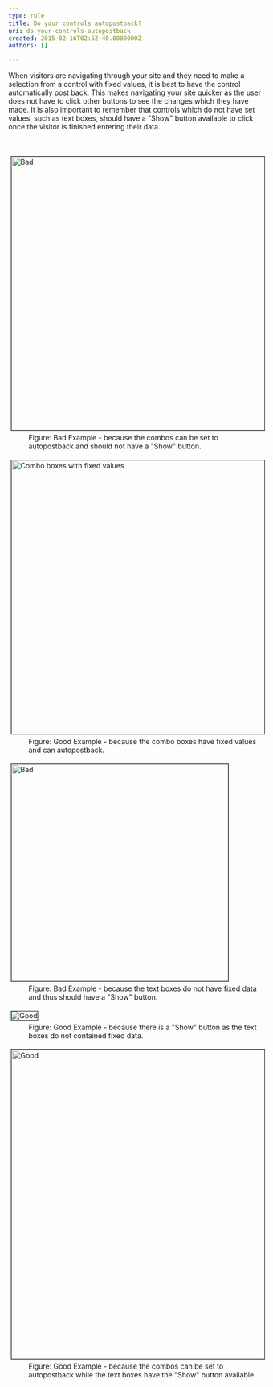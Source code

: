 ```yaml
---
type: rule
title: Do your controls autopostback?
uri: do-your-controls-autopostback
created: 2015-02-16T02:52:40.0000000Z
authors: []

---
```




<span class='intro'> <p>When visitors are navigating through your site and they need 
     to make a selection from a control with fixed values, it is 
     best to have the control automatically post back. This makes 
     navigating your site quicker as the user does not have to 
     click other buttons to see the changes which they have made. 
     It is also important to remember that controls which do not 
     have set values, such as text boxes, should have a &quot;Show&quot; 
     button available to click once the visitor is finished 
     entering their data.
                </p> </span>

<p>​</p><dl class="badImage"><dt>
                        <img border="1" alt="Bad" src="http&#58;//www.ssw.com.au/SSW/Standards/Rules/Images/comboswithshowbutton.gif" style="margin&#58;5px;width&#58;545px;" /></dt><dd>Figure&#58; Bad Example - because the combos can be set to autopostback 
     and should not have a &quot;Show&quot; button.</dd></dl><dl class="goodImage"><dt>
                        <img border="1" alt="Combo boxes with fixed values" src="http&#58;//www.ssw.com.au/SSW/Standards/Rules/Images/autopostbackcombos.gif" style="margin&#58;5px;width&#58;545px;" /></dt><dd>Figure&#58; Good Example - 
     because the combo boxes have fixed values and can 
     autopostback.</dd></dl><dl class="badImage"><dt>
                        <img border="1" alt="Bad" src="http&#58;//www.ssw.com.au/SSW/Standards/Rules/Images/textboxeswithnoshowbutton.gif" style="margin&#58;5px;width&#58;432px;" /></dt><dd>Figure&#58; Bad Example -  because the text 
     boxes do not have fixed data and thus should have a &quot;Show&quot; 
     button.</dd></dl><dl class="goodImage"><dt>
                        <img border="1" alt="Good" src="http&#58;//www.ssw.com.au/SSW/Standards/Rules/Images/textboxeswithshowbutton.gif" style="margin&#58;5px;" /></dt><dd>Figure&#58; Good Example -  because there is a &quot;Show&quot; button as the text boxes do not contained fixed data.</dd></dl><dl class="goodImage"><dt>
                        <img border="1" alt="Good" src="http&#58;//www.ssw.com.au/SSW/Standards/Rules/Images/autopostbackandshowbutton.gif" style="margin&#58;5px;width&#58;615px;" /></dt><dd>Figure&#58; Good Example -  because the 
     combos can be set to autopostback while the text boxes have 
     the &quot;Show&quot; button available.</dd></dl>


